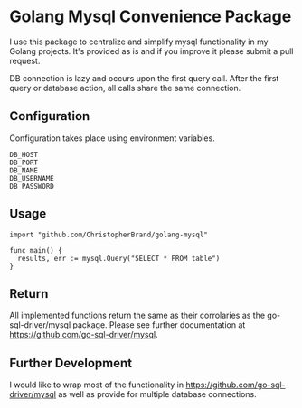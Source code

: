 # Golang Mysql Convenience Package

I use this package to centralize and simplify mysql functionality in my Golang projects. It's provided as is and if you improve it please submit a pull request.

DB connection is lazy and occurs upon the first query call. After the first query or database action, all calls share the same connection.

## Configuration

Configuration takes place using environment variables.

```
DB_HOST
DB_PORT
DB_NAME
DB_USERNAME
DB_PASSWORD
```

## Usage

```
import "github.com/ChristopherBrand/golang-mysql"

func main() {
  results, err := mysql.Query("SELECT * FROM table")
}
```

## Return

All implemented functions return the same as their corrolaries as the go-sql-driver/mysql package. Please see further documentation at https://github.com/go-sql-driver/mysql.

## Further Development

I would like to wrap most of the functionality in https://github.com/go-sql-driver/mysql as well as provide for multiple database connections.